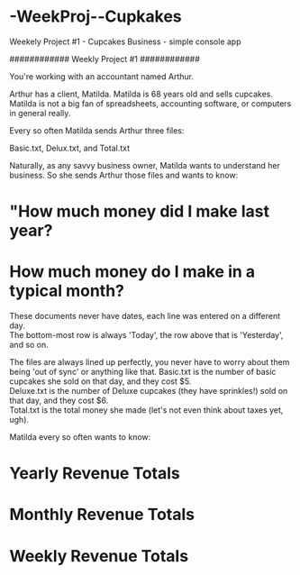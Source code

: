 # -WeekProj--Cupkakes
Weekely Project #1 - Cupcakes Business - simple console app

############     Weekly Project #1     ############   

You're working with an accountant named Arthur.

Arthur has a client, Matilda.  Matilda is 68 years old and sells cupcakes.  Matilda is not a big fan of spreadsheets, accounting software, or computers in general really.

Every so often Matilda sends Arthur three files:

Basic.txt, Delux.txt, and Total.txt

Naturally, as any savvy business owner, Matilda wants to understand her business.  So she sends Arthur those files and wants to know: 
  # "How much money did I make last year? 
  # How much money do I make in a typical month?  

These documents never have dates, each line was entered on a different day.  
The bottom-most row is always 'Today', the row above that is 'Yesterday', and so on.

The files are always lined up perfectly, you never have to worry about them being 'out of sync' or anything like that.
Basic.txt is the number of basic cupcakes she sold on that day, and they cost $5.  
Deluxe.txt is the number of Deluxe cupcakes (they have sprinkles!) sold on that day, and they cost $6.  
Total.txt is the total money she made (let's not even think about taxes yet, ugh).

Matilda every so often wants to know:
  # Yearly Revenue Totals
  # Monthly Revenue Totals
  # Weekly Revenue Totals
